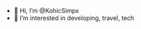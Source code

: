 - 👋 Hi, I’m @KohicSimpx
- 👀 I’m interested in developing, travel, tech
<!---
KohicSimpx/KohicSimpx is a ✨ special ✨ repository because its `README.md` (this file) appears on your GitHub profile.
You can click the Preview link to take a look at your changes.
--->
